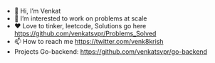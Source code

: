 - 👋 Hi, I’m Venkat
- 👀 I’m interested to work on problems at scale
- ❤️ Love to tinker, leetcode, Solutions go here https://github.com/venkatsvpr/Problems_Solved
- 📫 How to reach me https://twitter.com/venk8krish
- Projects
  Go-backend: https://github.com/venkatsvpr/go-backend

<!---
venkatsvpr/venkatsvpr is a ✨ special ✨ repository because its `README.md` (this file) appears on your GitHub profile.
You can click the Preview link to take a look at your changes.
--->
